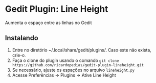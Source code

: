# Gedit Plugin: Line Height

Aumenta o espaço entre as linhas no Gedit

## Instalando

1. Entre no diretório ~/.local/share/gedit/plugins/. Caso este não exista, crie-o.
2. Faça o clone do plugin usando o comando `git clone https://github.com/ricardopedias/gedit-plugin-lineheight.git` 
3. Se necessário, ajuste os espações no arquivo `lineheight.py`
4. Acesse Preferências -> Plugins -> Ative Line Height

